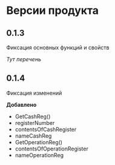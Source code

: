 Версии продукта
===============

0.1.3
-----------
Фиксация основных функций и свойств
  
   _Тут перечень_
   
0.1.4
-----------
Фиксация изменений

**Добавлено**

* GetCashReg()
* registerNumber
* contentsOfCashRegister
* nameCashReg
* GetOperationReg()
* contentsOfOperationRegister
* nameOperationReg
